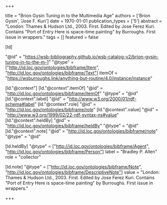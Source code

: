 +++

title = "Brion Gysin Tuning in to the Multimedia Age"
authors = ['Brion Gysin', 'Jose F. Kuri']
date = 1970-01-01
publication_types = ['5']
abstract = "London: Thames & Hudson Ltd., 2003. First. Edited by Jose Ferez Kuri. Contains \"Port of Entry Here is space-time painting\" by Burroughs. First issue in wrappers."
tags = []
featured = false

[ld]

"@id" = "https://wsb-bibliography.github.io/wsb-catalog-v2/brion-gysin-tuning-in-to-the-m-1"
"@type" = ["http://id.loc.gov/ontologies/bibframe/Item", "http://id.loc.gov/ontologies/bibframe/Text"]
itemOf = "https://wsburroughs.link/anything-but-routine/4.0/instance/instance"

[ld."@context"]
    [ld."@context".itemOf]
    "@id" = "http://id.loc.gov/ontologies/bibframe/itemOf"
    "@type" = "@id"
    [ld."@context".label]
    "@id" = "http://www.w3.org/2000/01/rdf-schema#label"
    [ld."@context".role]
    "@id" = "http://id.loc.gov/ontologies/bibframe/role"
    [ld."@context".value]
    "@id" = "http://www.w3.org/1999/02/22-rdf-syntax-ns#value"
    [ld."@context".heldBy]
    "@id" = "http://id.loc.gov/ontologies/bibframe/heldBy"
    "@type" = "@id"
    [ld."@context".note]
    "@id" = "http://id.loc.gov/ontologies/bibframe/note"
    "@type" = "@id"

[ld.heldBy]
"@type" = ["http://id.loc.gov/ontologies/bibframe/Agent", "http://id.loc.gov/ontologies/bibframe/Person"]
label = "Bradley P. Allen"
role = "collector"

[ld.note]
"@type" = ["http://id.loc.gov/ontologies/bibframe/Note", "http://id.loc.gov/ontologies/bibframe/DescriptiveNote"]
value = "London: Thames & Hudson Ltd., 2003. First. Edited by Jose Ferez Kuri. Contains \"Port of Entry Here is space-time painting\" by Burroughs. First issue in wrappers."

+++
